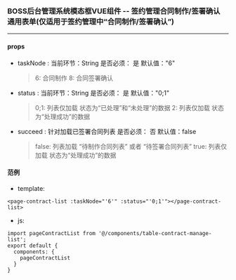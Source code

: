 ### BOSS后台管理系统模态框VUE组件 -- 签约管理合同制作/签署确认 通用表单(仅适用于签约管理中“合同制作/签署确认”)
----------------------------------
#### props

- taskNode : 当前环节：String  是否必须： 是  默认值："6"
  > 6: 合同制作
  > 8: 合同签署确认

- status : 当前环节：String  是否必须： 是  默认值："0;1"
  > 0;1: 列表仅加载 状态为“已处理”和“未处理”的数据
  > 2: 列表仅加载 状态为“处理成功”的数据

- succeed : 针对加载已签署合同列表  是否必须： 否  默认值：false
  > false: 列表加载 “待制作合同列表” 或者 “待签署合同列表”
  > true: 列表仅加载 状态为“处理成功”的数据

#### 范例

- template:

```
<page-contract-list :taskNode="'6'" :status="'0;1'"></page-contract-list>
```

- js:

```
import pageContractList from '@/components/table-contract-manage-list';
export default {
  components: {
    pageContractList
  }
}
```
